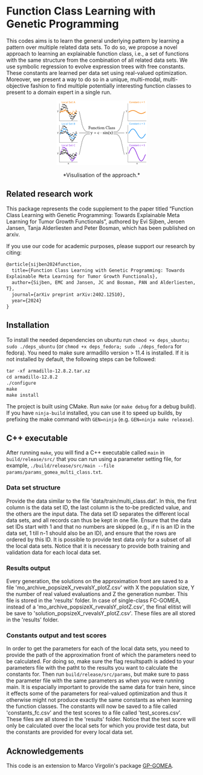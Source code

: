 # Function Class Learning with Genetic Programming
This codes aims is to learn the general underlying
pattern by learning a pattern over
multiple related data sets. To do so, we propose a novel approach
to learning an explainable function class, i.e., a set of functions with
the same structure from the combination of all related data
sets. We use symbolic regression to evolve expression trees with
free constants. These constants are learned per data set using
real-valued optimization. Moreover, we present a way to do so in a
unique, multi-modal, multi-objective fashion to find multiple potentially interesting function classes to present to a domain expert
in a single run. 
<p align="center">
<img alt="eye_catcher" src="overview.png"/>
</p>
<p align="center">
*Visulisation of the approach.*
</p>

## Related research work
This package represents the code supplement to the paper titled “Function Class Learning with Genetic Programming: Towards
Explainable Meta Learning for Tumor Growth Functionals”,
authored by Evi Sijben, Jeroen Jansen, Tanja Alderliesten and Peter Bosman, which has been published on arxiv. 

If you use our code for academic purposes, please support our research by citing:
```
@article{sijben2024function,
  title={Function Class Learning with Genetic Programming: Towards Explainable Meta Learning for Tumor Growth Functionals},
  author={Sijben, EMC and Jansen, JC and Bosman, PAN and Alderliesten, T},
  journal={arXiv preprint arXiv:2402.12510},
  year={2024}
}
```


## Installation
To install the needed dependencies on ubuntu run `chmod +x deps_ubuntu; sudo ./deps_ubuntu` (or `chmod +x deps_fedora; sudo ./deps_fedora` for fedora). You need to make sure armadillo version > 11.4 is installed. If it is not installed by default, the following steps can be followed:

```wget https://sourceforge.net/projects/arma/files/armadillo-12.8.2.tar.xz
tar -xf armadillo-12.8.2.tar.xz
cd armadillo-12.8.2
./configure
make
make install
```

The project is built using CMake. Run `make` (or `make debug` for a debug build). If you have `ninja-build` installed, you can use it to speed up builds, by prefixing the make command with `GEN=ninja` (e.g. `GEN=ninja make release`).

## C++ executable
After running `make`, you will find a C++ executable called `main` in `build/release/src/` that you can run using a parameter setting file, for example, `./build/release/src/main --file params/params_gomea_multi_class.txt`.

### Data set structure
Provide the data similar to the file 'data/train/multi_class.dat'. In this, the first column is the data set ID, the last column is the to-be predicted value, and the others are the input data.
The data set ID separates the different local data sets, and all records can thus be kept in one file.
Ensure that the data set IDs start with 1  and that no numbers are skipped (e.g., if n is an ID in the data set, 1 till n-1 should also be an ID), and ensure that the rows are ordered by this ID.
It is possible to provide test data only for a subset of all the local data sets.
Notice that it is necessary to provide both training and validation data for each local data set.

### Results output
Every generation, the solutions on the approximation front are saved to a file 'mo_archive_popsizeX_rvevalsY_plotZ.csv' with X the population size, Y the number of real valued evaluations and Z the generation number. This file is stored in the 'results' folder. 
In case of single-class FC-GOMEA, instead of a 'mo_archive_popsizeX_rvevalsY_plotZ.csv', the final elitist will be save to 'solution_popsizeX_rvevalsY_plotZ.csv'.
These files are all stored in the 'results' folder.

### Constants output and test scores
In order to get the parameters for each of the local data sets, you need to provide the path of the approximation front of which the parameters need to be calculated.
For doing so, make sure the flag resultspath is added to your parameters file with the patht to the results you want to calculate the constants for.
Then run `build/release/src/params`, but make sure to pass the parameter file with the same parameters as when you were running main. It is espacially important to provide the same data for train here, since it effects some of the parameters for real-valued optimization and thus it otherwise might not produce exactly the same constants as when learning the function classes. 
The constants will now be saved to a file called 'constants_fc.csv' and the test scores to a file called 'test_scores.csv'. These files are all stored in the 'results' folder. 
Notice that the test score will only be calculated over the local sets for which you provide test data, but the constants are provided for every local data set. 



## Acknowledgements
This code is an extension to Marco Virgolin's package [GP-GOMEA](https://github.com/marcovirgolin/GP-GOMEA).


